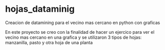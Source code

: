 # hojas_dataminig
Creacion de datamining para el vecino mas cercano en python con graficas

En este proyecto se creo con la finalidad de hacer un ejercico para ver el vecino mas cercano en una grafica y se utilizaron 3 tipos de hojas: manzanilla, pasto y otra hoja
de una planta
